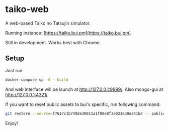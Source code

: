 # taiko-web
A web-based Taiko no Tatsujin simulator.

Running instance: [https://taiko.bui.pm](https://taiko.bui.pm)

Still in development. Works best with Chrome.

## Setup

Just run:
```bash
docker-compose up -d --build
```

And web interface will be launch at http://127.0.0.1:9999/.
Also mongo-gui at http://127.0.0.1:4321/.

If you want to reset public assets to bui's specific, run following command:
```bash
git restore --source=f7617c1b7492e30011a1f08e8f3a023839aa41bd -- public/assets
```

Enjoy!
